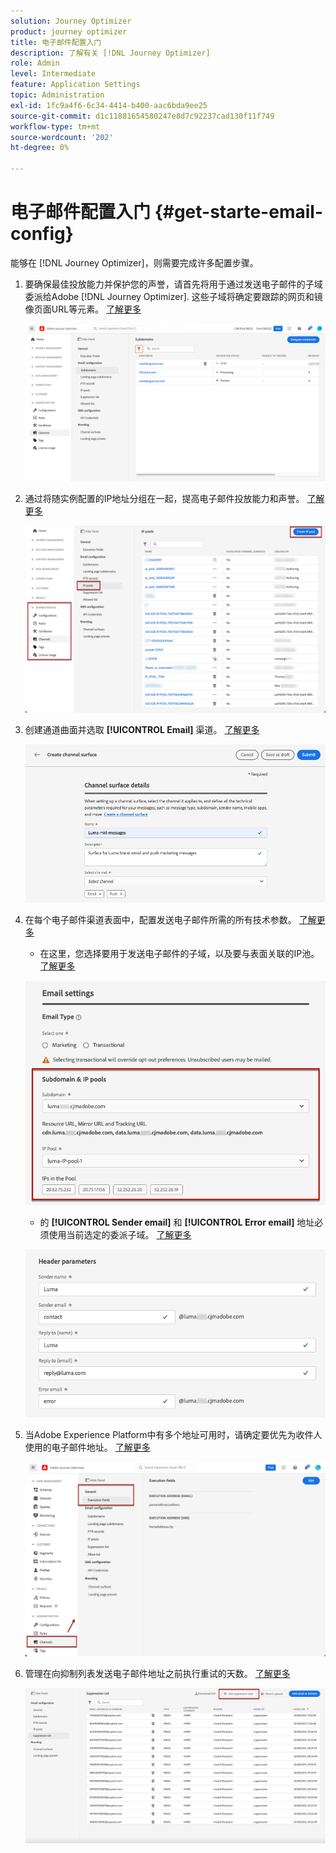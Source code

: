 ```yaml
---
solution: Journey Optimizer
product: journey optimizer
title: 电子邮件配置入门
description: 了解有关 [!DNL Journey Optimizer]
role: Admin
level: Intermediate
feature: Application Settings
topic: Administration
exl-id: 1fc9a4f6-6c34-4414-b400-aac6bda9ee25
source-git-commit: d1c11881654580247e8d7c92237cad130f11f749
workflow-type: tm+mt
source-wordcount: '202'
ht-degree: 0%

---
```


# 电子邮件配置入门 {#get-starte-email-config}

能够在 [!DNL Journey Optimizer]，则需要完成许多配置步骤。

1. 要确保最佳投放能力并保护您的声誉，请首先将用于通过发送电子邮件的子域委派给Adobe [!DNL Journey Optimizer]. 这些子域将确定要跟踪的网页和镜像页面URL等元素。 [了解更多](../configuration/about-subdomain-delegation.md)

   ![](../configuration/assets/subdomain-list.png)

1. 通过将随实例配置的IP地址分组在一起，提高电子邮件投放能力和声誉。 [了解更多](../configuration/ip-pools.md)

   ![](../configuration/assets/ip-pool-create.png)

1. 创建通道曲面并选取 **[!UICONTROL Email]** 渠道。 [了解更多](../configuration/channel-surfaces.md)


   ![](../configuration/assets/preset-general.png)

1. 在每个电子邮件渠道表面中，配置发送电子邮件所需的所有技术参数。 [了解更多](email-settings.md)

   * 在这里，您选择要用于发送电子邮件的子域，以及要与表面关联的IP池。 [了解更多](email-settings.md#subdomains-and-ip-pools)

   ![](assets/preset-subdomain-ip-pool.png)

   * 的 **[!UICONTROL Sender email]** 和 **[!UICONTROL Error email]** 地址必须使用当前选定的委派子域。 [了解更多](email-settings.md#email-header)

   ![](assets/preset-header.png)

1. 当Adobe Experience Platform中有多个地址可用时，请确定要优先为收件人使用的电子邮件地址。 [了解更多](../configuration/primary-email-addresses.md)

   ![](../configuration/assets/primary-address-execution-fields.png)

1. 管理在向抑制列表发送电子邮件地址之前执行重试的天数。 [了解更多](../configuration/manage-suppression-list.md)

   ![](../configuration/assets/suppression-list-edit-retries.png)
